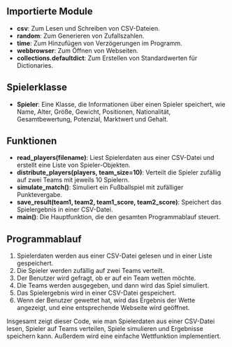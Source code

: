 ## Importierte Module

- **csv**: Zum Lesen und Schreiben von CSV-Dateien.
- **random**: Zum Generieren von Zufallszahlen.
- **time**: Zum Hinzufügen von Verzögerungen im Programm.
- **webbrowser**: Zum Öffnen von Webseiten.
- **collections.defaultdict**: Zum Erstellen von Standardwerten für Dictionaries.

## Spielerklasse

- **Spieler**: Eine Klasse, die Informationen über einen Spieler speichert, wie Name, Alter, Größe, Gewicht, Positionen, Nationalität, Gesamtbewertung, Potenzial, Marktwert und Gehalt.

## Funktionen

- **read_players(filename)**: Liest Spielerdaten aus einer CSV-Datei und erstellt eine Liste von Spieler-Objekten.
- **distribute_players(players, team_size=10)**: Verteilt die Spieler zufällig auf zwei Teams mit jeweils 10 Spielern.
- **simulate_match()**: Simuliert ein Fußballspiel mit zufälliger Punktevergabe.
- **save_result(team1, team2, team1_score, team2_score)**: Speichert das Spielergebnis in einer CSV-Datei.
- **main()**: Die Hauptfunktion, die den gesamten Programmablauf steuert.

## Programmablauf

1. Spielerdaten werden aus einer CSV-Datei gelesen und in einer Liste gespeichert.
2. Die Spieler werden zufällig auf zwei Teams verteilt.
3. Der Benutzer wird gefragt, ob er auf ein Team wetten möchte.
4. Die Teams werden ausgegeben, und dann wird das Spiel simuliert.
5. Das Spielergebnis wird in einer CSV-Datei gespeichert.
6. Wenn der Benutzer gewettet hat, wird das Ergebnis der Wette angezeigt, und eine entsprechende Webseite wird geöffnet.

Insgesamt zeigt dieser Code, wie man Spielerdaten aus einer CSV-Datei lesen, Spieler auf Teams verteilen, Spiele simulieren und Ergebnisse speichern kann. Außerdem wird eine einfache Wettfunktion implementiert.

